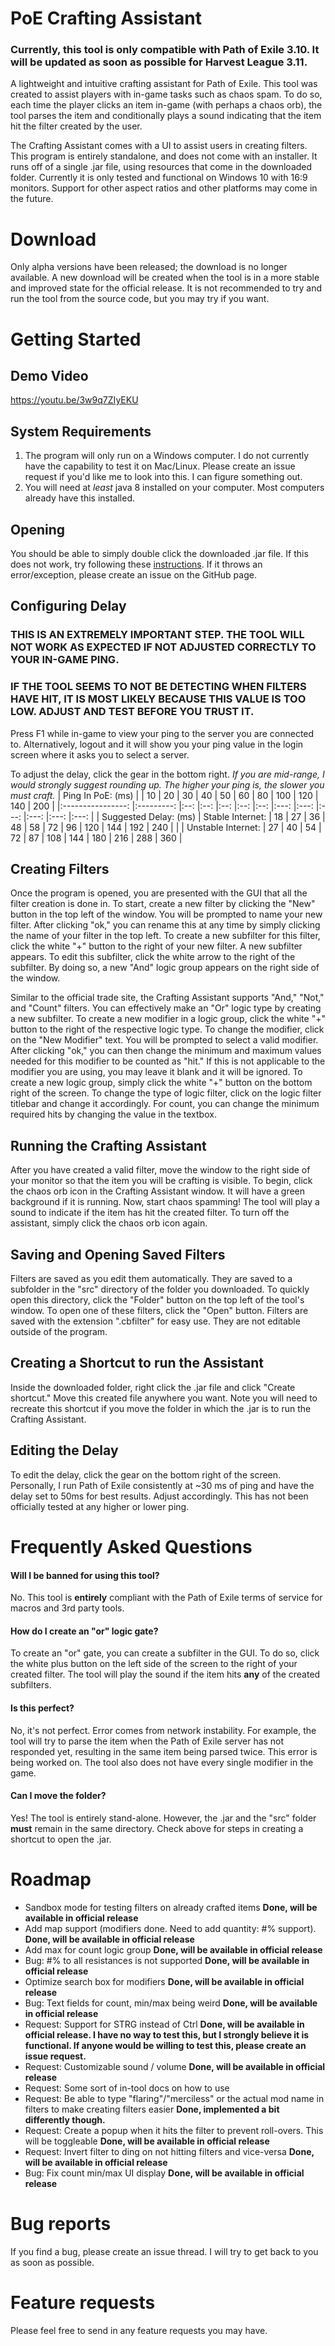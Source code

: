 # PoE Crafting Assistant
### **Currently, this tool is only compatible with Path of Exile 3.10. It will be updated as soon as possible for Harvest League 3.11.**

A lightweight and intuitive crafting assistant for Path of Exile. This tool was created to assist players with in-game tasks such as chaos spam. To do so, each time the player clicks an item in-game (with perhaps a chaos orb), the tool parses the item and conditionally plays a sound indicating that the item hit the filter created by the user.

The Crafting Assistant comes with a UI to assist users in creating filters. This program is entirely standalone, and does not come with an installer. It runs off of a single .jar file, using resources that come in the downloaded folder. Currently it is only tested and functional on Windows 10 with 16:9 monitors. Support for other aspect ratios and other platforms may come in the future.

# Download
Only alpha versions have been released; the download is no longer available. A new download will be created when the tool is in a more stable and improved state for the official release.
It is not recommended to try and run the tool from the source code, but you may try if you want.

# Getting Started

## Demo Video
https://youtu.be/3w9q7ZIyEKU

## System Requirements
1. The program will only run on a Windows computer. I do not currently have the capability to test it on Mac/Linux. Please create an issue request if you'd like me to look into this. I can figure something out.
2. You will need at *least* java 8 installed on your computer. Most computers already have this installed.

## Opening
You should be able to simply double click the downloaded .jar file. If this does not work, try following these [instructions](https://imgur.com/a/hBRzCT5 "Instructions"). If it throws an error/exception, please create an issue on the GitHub page.

## Configuring Delay
### **THIS IS AN EXTREMELY IMPORTANT STEP. THE TOOL WILL NOT WORK AS EXPECTED IF NOT ADJUSTED CORRECTLY TO YOUR IN-GAME PING.**
### **IF THE TOOL SEEMS TO NOT BE DETECTING WHEN FILTERS HAVE HIT, IT IS MOST LIKELY BECAUSE THIS VALUE IS TOO LOW. ADJUST AND TEST BEFORE YOU TRUST IT.**

Press F1 while in-game to view your ping to the server you are connected to. Alternatively, logout and it will show you your ping value in the login screen where it asks you to select a server.

To adjust the delay, click the gear in the bottom right. *If you are mid-range, I would strongly suggest rounding up. The higher your ping is, the slower you must craft.*
|   Ping In PoE: (ms)  	|           	| 10 	| 20 	| 30 	| 40 	| 50 	|  60 	|  80 	| 100 	| 120 	| 140 	| 200 	|
|:----------------:	|:---------:	|:--:	|:--:	|:--:	|:--:	|:--:	|:---:	|:---:	|:---:	|:---:	|:---:	|:---:	|
| Suggested Delay: (ms) 	|  Stable Internet:  	| 18 	| 27 	| 36 	| 48 	| 58 	|  72 	|  96 	| 120 	| 144 	| 192 	| 240 	|
|                  	| Unstable Internet: 	| 27 	| 40 	| 54 	| 72 	| 87 	| 108 	| 144 	| 180 	| 216 	| 288 	| 360 	|

## Creating Filters
Once the program is opened, you are presented with the GUI that all the filter creation is done in. To start, create a new filter by clicking the "New" button in the top left of the window. You will be prompted to name your new filter. After clicking "ok," you can rename this at any time by simply clicking the name of your filter in the top left. To create a new subfilter for this filter, click the white "+" button to the right of your new filter. A new subfilter appears. To edit this subfilter, click the white arrow to the right of the subfilter. By doing so, a new "And" logic group appears on the right side of the window.

Similar to the official trade site, the Crafting Assistant supports "And," "Not," and "Count" filters. You can effectively make an "Or" logic type by creating a new subfilter. To create a new modifier in a logic group, click the white "+" button to the right of the respective logic type. To change the modifier, click on the "New Modifier" text. You will be prompted to select a valid modifier. After clicking "ok," you can then change the minimum and maximum values needed for this modifier to be counted as "hit." If this is not applicable to the modifier you are using, you may leave it blank and it will be ignored. To create a new logic group, simply click the white "+" button on the bottom right of the screen. To change the type of logic filter, click on the logic filter titlebar and change it accordingly. For count, you can change the minimum required hits by changing the value in the textbox.

## Running the Crafting Assistant
After you have created a valid filter, move the window to the right side of your monitor so that the item you will be crafting is visible. To begin, click the chaos orb icon in the Crafting Assistant window. It will have a green background if it is running. Now, start chaos spamming! The tool will play a sound to indicate if the item has hit the created filter. To turn off the assistant, simply click the chaos orb icon again.

## Saving and Opening Saved Filters
Filters are saved as you edit them automatically. They are saved to a subfolder in the "src" directory of the folder you downloaded. To quickly open this directory, click the "Folder" button on the top left of the tool's window. To open one of these filters, click the "Open" button. Filters are saved with the extension ".cbfilter" for easy use. They are not editable outside of the program.

## Creating a Shortcut to run the Assistant
Inside the downloaded folder, right click the .jar file and click "Create shortcut." Move this created file anywhere you want. Note you will need to recreate this shortcut if you move the folder in which the .jar is to run the Crafting Assistant.

## Editing the Delay
To edit the delay, click the gear on the bottom right of the screen. Personally, I run Path of Exile consistently at ~30 ms of ping and have the delay set to 50ms for best results. Adjust accordingly. This has not been officially tested at any higher or lower ping.

# Frequently Asked Questions

#### Will I be banned for using this tool?
No. This tool is **entirely** compliant with the Path of Exile terms of service for macros and 3rd party tools.

#### How do I create an "or" logic gate?
To create an "or" gate, you can create a subfilter in the GUI. To do so, click the white plus button on the left side of the screen to the right of your created filter. The tool will play the sound if the item hits **any** of the created subfilters.

#### Is this perfect?
No, it's not perfect. Error comes from network instability. For example, the tool will try to parse the item when the Path of Exile server has not responded yet, resulting in the same item being parsed twice. This error is being worked on. The tool also does not have every single modifier in the game.

#### Can I move the folder?
Yes! The tool is entirely stand-alone. However, the .jar and the "src" folder **must** remain in the same directory. Check above for steps in creating a shortcut to open the .jar.

# Roadmap
- Sandbox mode for testing filters on already crafted items **Done, will be available in official release**
- Add map support (modifiers done. Need to add quantity: #% support). **Done, will be available in official release**
- Add max for count logic group **Done, will be available in official release**
- Bug: #% to all resistances is not supported **Done, will be available in official release**
- Optimize search box for modifiers **Done, will be available in official release**
- Bug: Text fields for count, min/max being weird **Done, will be available in official release**
- Request: Support for STRG instead of Ctrl **Done, will be available in official release. I have no way to test this, but I strongly believe it is functional. If anyone would be willing to test this, please create an issue request.**
- Request: Customizable sound / volume **Done, will be available in official release**
- Request: Some sort of in-tool docs on how to use
- Request: Be able to type "flaring"/"merciless" or the actual mod name in filters to make creating filters easier **Done, implemented a bit differently though.**
- Request: Create a popup when it hits the filter to prevent roll-overs. This will be toggleable **Done, will be available in official release**
- Request: Invert filter to ding on not hitting filters and vice-versa **Done, will be available in official release**
- Bug: Fix count min/max UI display **Done, will be available in official release**


# Bug reports
If you find a bug, please create an issue thread. I will try to get back to you as soon as possible.

# Feature requests
Please feel free to send in any feature requests you may have.

